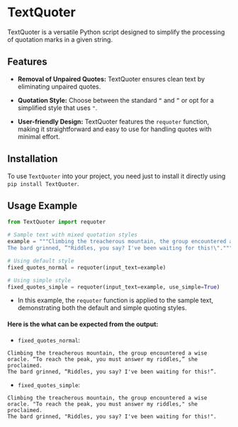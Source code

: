 # TextQuoter

TextQuoter is a versatile Python script designed to simplify the processing of quotation marks in a given string.

## Features

- **Removal of Unpaired Quotes:** TextQuoter ensures clean text by eliminating unpaired quotes.
  
- **Quotation Style:** Choose between the standard `“` and `”` or opt for a simplified style that uses `"`.

- **User-friendly Design:** TextQuoter features the `requoter` function, making it straightforward and easy to use for handling quotes with minimal effort.

## Installation

To use ``TextQuoter`` into your project, you need just to install it directly using ``pip install TextQuoter``.

## Usage Example
```python
from TextQuoter import requoter

# Sample text with mixed quotation styles
example = """Climbing the treacherous mountain, the group encountered a wise oracle. ”To reach the peak, you must answer my riddles," she proclaimed.
The bard grinned, ”"Riddles, you say? I've been waiting for this!\"."""

# Using default style
fixed_quotes_normal = requoter(input_text=example)

# Using simple style
fixed_quotes_simple = requoter(input_text=example, use_simple=True)
```
- In this example, the `requoter` function is applied to the sample text, demonstrating both the default and simple quoting styles.

#### Here is the what can be expected from the output:
- `fixed_quotes_normal`:
```
Climbing the treacherous mountain, the group encountered a wise oracle. “To reach the peak, you must answer my riddles,” she proclaimed.
The bard grinned, “Riddles, you say? I've been waiting for this!”.
```
- `fixed_quotes_simple`:
```
Climbing the treacherous mountain, the group encountered a wise oracle. "To reach the peak, you must answer my riddles," she proclaimed.
The bard grinned, "Riddles, you say? I've been waiting for this!".
```
